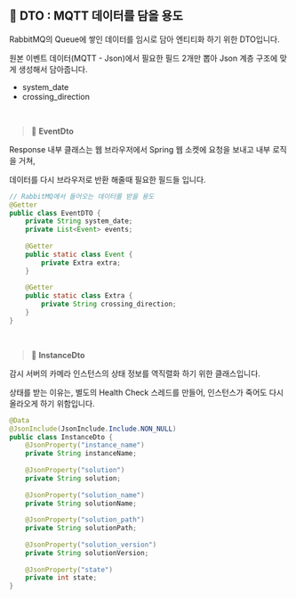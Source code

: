 ## 📘 **DTO : MQTT 데이터를 담을 용도**

RabbitMQ의 Queue에 쌓인 데이터를 임시로 담아 엔티티화 하기 위한 DTO입니다.

원본 이벤트 데이터(MQTT - Json)에서 필요한 필드 2개만 뽑아 Json 계층 구조에 맞게 생성해서 담아줍니다.
- system_date
- crossing_direction

<br>

> 📌 **EventDto**

Response 내부 클래스는 웹 브라우저에서 Spring 웹 소켓에 요청을 보내고 내부 로직을 거쳐,

데이터를 다시 브라우저로 반환 해줄때 필요한 필드들 입니다.

```java  
// RabbitMQ에서 들어오는 데이터를 받을 용도  
@Getter  
public class EventDTO {  
    private String system_date;  
    private List<Event> events;  
  
    @Getter  
    public static class Event {  
        private Extra extra;  
    }  
  
    @Getter  
    public static class Extra {  
        private String crossing_direction;  
    }  
}
```  

<br>

> 📌 **InstanceDto**

감시 서버의 카메라 인스턴스의 상태 정보를 역직렬화 하기 위한 클래스입니다.

상태를 받는 이유는, 별도의 Health Check 스레드를 만들어, 인스턴스가 죽어도 다시 올라오게 하기 위함입니다.

```java
@Data  
@JsonInclude(JsonInclude.Include.NON_NULL)  
public class InstanceDto {  
    @JsonProperty("instance_name")  
    private String instanceName;  
  
    @JsonProperty("solution")  
    private String solution;  
  
    @JsonProperty("solution_name")  
    private String solutionName;  
  
    @JsonProperty("solution_path")  
    private String solutionPath;  
  
    @JsonProperty("solution_version")  
    private String solutionVersion;  
  
    @JsonProperty("state")  
    private int state;  
}
```